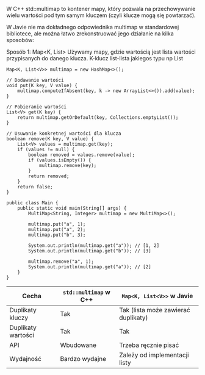 W C++ std::multimap to kontener mapy, który pozwala na przechowywanie wielu wartości pod tym samym kluczem (czyli klucze mogą się powtarzać).

W Javie nie ma dokładnego odpowiednika multimap w standardowej bibliotece, ale można łatwo zrekonstruować jego działanie na kilka sposobów:

Sposób 1: Map<K, List<V>>
Używamy mapy, gdzie wartością jest lista wartości przypisanych do danego klucza.
K-klucz
list<v>-lista jakiegos typu np List<Intinger>
```
Map<K, List<V>> multimap = new HashMap<>();

// Dodawanie wartości
void put(K key, V value) {
    multimap.computeIfAbsent(key, k -> new ArrayList<>()).add(value);
}

// Pobieranie wartości
List<V> get(K key) {
    return multimap.getOrDefault(key, Collections.emptyList());
}

// Usuwanie konkretnej wartości dla klucza
boolean remove(K key, V value) {
    List<V> values = multimap.get(key);
    if (values != null) {
        boolean removed = values.remove(value);
        if (values.isEmpty()) {
            multimap.remove(key);
        }
        return removed;
    }
    return false;
}
```

```
public class Main {
    public static void main(String[] args) {
        MultiMap<String, Integer> multimap = new MultiMap<>();

        multimap.put("a", 1);
        multimap.put("a", 2);
        multimap.put("b", 3);

        System.out.println(multimap.get("a")); // [1, 2]
        System.out.println(multimap.get("b")); // [3]

        multimap.remove("a", 1);
        System.out.println(multimap.get("a")); // [2]
    }
}
```


| Cecha              | `std::multimap` w C++ | `Map<K, List<V>>` w Javie           |
| ------------------ | --------------------- | ----------------------------------- |
| Duplikaty kluczy   | Tak                   | Tak (lista może zawierać duplikaty) |
| Duplikaty wartości | Tak                   | Tak                                 |
| API                | Wbudowane             | Trzeba ręcznie pisać                |
| Wydajność          | Bardzo wydajne        | Zależy od implementacji listy       |
